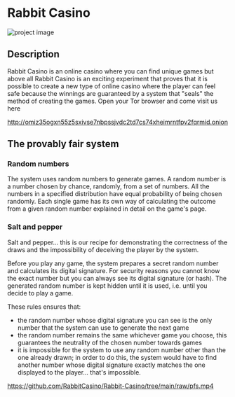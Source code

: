 # Rabbit Casino

![project image](https://github.com/RabbitCasino/Rabbit-Casino/tree/main/raw/banner.jpg)

## Description

Rabbit Casino is an online casino where you can find unique games but above all Rabbit Casino is an exciting experiment that proves that it is possible to create a new type of online casino where the player can feel safe because the winnings are guaranteed by a system that "seals" the method of creating the games.
Open your Tor browser and come visit us here

http://omiz35ogxn55z5sxivse7nbpssjvdc2td7cs74xheimrntfpv2fqrmid.onion


## The provably fair system

### Random numbers

The system uses random numbers to generate games. A random number is a number chosen by chance, randomly, from a set of numbers. All the numbers in a specified distribution have equal probability of being chosen randomly.
Each single game has its own way of calculating the outcome from a given random number explained in detail on the game's page.

### Salt and pepper

Salt and pepper... this is our recipe for demonstrating the correctness of the draws and the impossibility of deceiving the player by the system.

Before you play any game, the system prepares a secret random number and calculates its digital signature. For security reasons you cannot know the exact number but you can always see its digital signature (or hash). The generated random number is kept hidden until it is used, i.e. until you decide to play a game.

These rules ensures that:
- the random number whose digital signature you can see is the only number that the system can use to generate the next game
- the random number remains the same whichever game you choose, this guarantees the neutrality of the chosen number towards games
- it is impossible for the system to use any random number other than the one already drawn; in order to do this, the system would have to find another number whose digital signature exactly matches the one displayed to the player... that's impossible.

https://github.com/RabbitCasino/Rabbit-Casino/tree/main/raw/pfs.mp4
